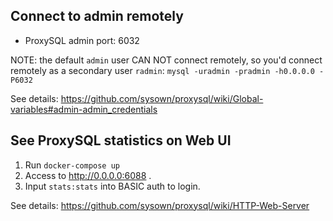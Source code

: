 ## Connect to admin remotely

- ProxySQL admin port: 6032

NOTE: the default `admin` user CAN NOT connect remotely, so you'd connect remotely as a secondary user `radmin`: `mysql -uradmin -pradmin -h0.0.0.0 -P6032`

See details: https://github.com/sysown/proxysql/wiki/Global-variables#admin-admin_credentials

## See ProxySQL statistics on Web UI

1. Run `docker-compose up`
1. Access to http://0.0.0.0:6088 .
1. Input `stats:stats` into BASIC auth to login.

See details: https://github.com/sysown/proxysql/wiki/HTTP-Web-Server
